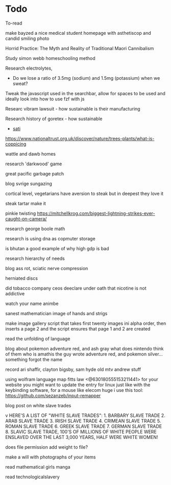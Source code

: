# Todo





To-read

make bayzed a nice medical student homepage with asthetiscop and candid smiling photo

Horrid Practice: The Myth and Reality of Traditional Maori Cannibalism

Study simon webb homeschooling method

Research electrolytes,
 - Do we lose a ratio of 3.5mg (sodium) and 1.5mg (potassium) when we sweat?

Tweak the javascript used in the searchbar, allow for spaces to be used and ideally look into how to use fzf with js

Researc vibram lawsuit
    - how sustainable is their manufacturing

Research history of goretex
    - how sustainable

- [sati](https://en.wikipedia.org/wiki/Sati_(practice)#:~:text=Sati%20or%20suttee%20was%20a,deceased%20husband's%20funeral%20pyre.)

https://www.nationaltrust.org.uk/discover/nature/trees-plants/what-is-coppicing

wattle and dawb homes

research 'darkwood' game

great pacific garbage patch	

blog svrige sungazing

<!-- donate to grymoire.com -->

cortical level, vegetarians have aversion to steak but in deepest they love it

steak tartar make it
<!-- [source1](https://lukemckernan.com/2014/04/05/the-malcontent/), [source2](https://www.escholar.manchester.ac.uk/api/datastream?publicationPid=uk-ac-man-scw:317134&datastreamId=FULL-TEXT.PDF)-->
pinkie twisting
https://mitchellkrog.com/biggest-lightning-strikes-ever-caught-on-camera/

research george boole math

research is using dna as copmuter storage 

is bhutan a good example of why high gdp is bad

research hierarchy of needs

blog ass rot, sciatic nerve compression

herniated discs

did tobacco company ceos deeclare under oath that nicotine is not addictive

watch your name animbe


sanest   mathematician image of hands and strigs

make image gallery script that takes first twenty images ini alpha order, then inserts a page 2 and the script ensures that page 1 and 2 are created

read the unfolding of language

blog about pokemon adventure red, and ash gray what does nintendo think of them who is amathis the guy wrote adventure red, and pokemon silver... something forgot the name

record ari shaffir, clayton bigsby, sam hyde old mtv andrew stuff


using wolfram language map fitts law
<@630180555153211441> for your website you might want to update the entry for linux just like with the keybinding software, for a mouse like elecom huge i use this tool: https://github.com/sezanzeb/input-remapper

blog post on white slave trades

v
HERE'S A LIST OF "WHITE SLAVE TRADES": 1. BARBARY SLAVE TRADE 2. ARAB SLAVE TRADE 3. IRISH SLAVE TRADE 4. CRIMEAN SLAVE TRADE 5. ROMAN SLAVE TRADE 6. GREEK SLAVE TRADE 7. GERMAN SLAVE TRADE 8. SLAVIC SLAVE TRADE, 100'S OF MILLIONS OF WHITE PEOPLE WERE ENSLAVED OVER THE LAST 3,000 YEARS, HALF WERE WHITE WOMEN!

does file permission add weight to file?

make a will with photographs of your items

read mathematical girls manga

read technologicalslavery
